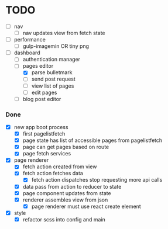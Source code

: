 # TODO

- [ ] nav
  - [ ] nav updates view from fetch state
- [ ] performance
  - [ ] gulp-imagemin OR tiny png
- [ ] dashboard
  - [ ] authentication manager
  - [ ] pages editor
    - [x] parse bulletmark
    - [ ] send post request
    - [ ] view list of pages
    - [ ] edit pages
  - [ ] blog post editor

### Done
- [x] new app boot process
   - [x] first pagelistfetch
   - [x] page state has list of accessible pages from pagelistfetch
   - [x] page can get pages based on route
   - [x] page fetch services
- [x] page renderer
  - [x] fetch action created from view
  - [x] fetch action fetches data
    - [x] fetch action dispatches stop requesting more api calls
  - [x] data pass from action to reducer to state
  - [x] page component updates from state
  - [x] renderer assembles view from json
    - [x] page renderer must use react create element
- [x] style
  - [x] refactor scss into config and main
